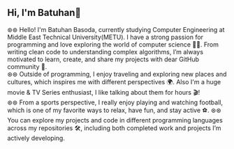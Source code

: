 ##                                                                             Hi, I'm Batuhan👋

⊛⊛ Hello! I'm Batuhan Basoda, currently studying Computer Engineering at Middle East Technical University(METU). I have a strong passion for programming and love exploring the world of computer science 🧑‍💻. From writing clean code to understanding complex algorithms, I’m always motivated to learn, create, and share my projects with dear GitHub community 🐙.  
⊛⊛ Outside of programming, I enjoy traveling and exploring new places and cultures, which inspires me with different perspectives 🌍. Also I'm a huge movie & TV Series enthusiast, I like talking about them for hours 🎬!  
⊛⊛ From a sports perspective, I really enjoy playing and watching football, which is one of my favorite ways to relax, have fun, and stay active ⚽. 
⊛⊛ You can explore my projects and code in different programming languages across my repositories 🛠️, including both completed work and projects I’m actively developing. 

